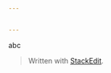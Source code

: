 ```yaml
---


---
```


<p>abc</p>
<blockquote>
<p>Written with <a href="https://stackedit.io/">StackEdit</a>.</p>
</blockquote>

